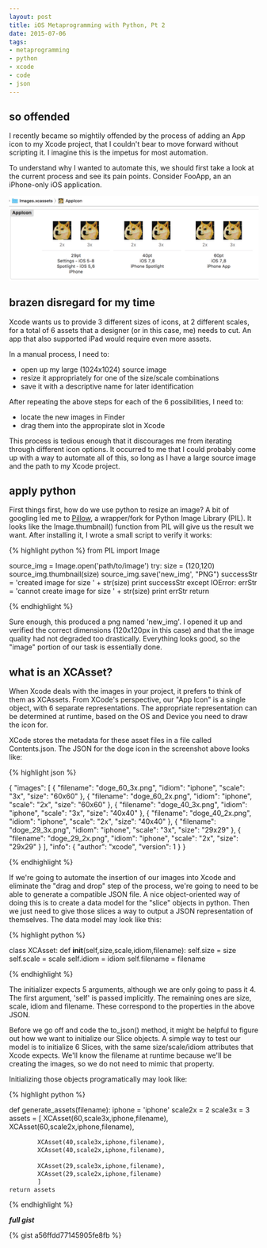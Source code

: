 ```yaml
---
layout: post
title: iOS Metaprogramming with Python, Pt 2
date: 2015-07-06
tags:
- metaprogramming
- python
- xcode
- code
- json
---
```


so offended
------------

I recently became so mightily offended by the process of adding an App icon to my Xcode project, that I couldn't bear to move forward without scripting it. I imagine this is the impetus for most automation. 

To understand why I wanted to automate this, we should first take a look at the current process and see its pain points.
Consider FooApp, an an iPhone-only iOS application. 

![such icon](/assets/2015-07-06/oldicon.png)

brazen disregard for my time
----------

Xcode wants us to provide 3 different sizes of icons, at 2 different scales, for a total of 6 assets that a designer (or in this case, me) needs to cut. An app that also supported iPad would require even more assets. 

In a manual process, I need to:

* open up my large (1024x1024) source image
* resize it appropriately for one of the size/scale combinations
* save it with a descriptive name for later identification

After repeating the above steps for each of the 6 possibilities, I need to:

* locate the new images in Finder
* drag them into the appropirate slot in Xcode

This process is tedious enough that it discourages me from iterating through different icon options. It occurred to me that I could probably come up with a way to automate all of this, so long as I have a large source image and the path to my Xcode project.

apply python
--------

First things first, how do we use python to resize an image? A bit of googling led me to [Pillow](https://python-pillow.github.io/), a wrapper/fork for Python Image Library (PIL). It looks like the Image.thumbnail() function from PIL will give us the result we want. After installing it, I wrote a small script to verify it works:

{% highlight python %}
from PIL import Image

source_img = Image.open('path/to/image')
try:
	size = (120,120)
	source_img.thumbnail(size)
	source_img.save('new_img', "PNG")
	successStr = 'created image for size ' + str(size)
	print successStr
except IOError:
	errStr = 'cannot create image for size ' + str(size)
	print errStr
	return

{% endhighlight %}

Sure enough, this produced a png named 'new_img'. I opened it up and verified the correct dimensions (120x120px in this case) and that the image quality had not degraded too drastically. Everything looks good, so the "image" portion of our task is essentially done. 

what is an XCAsset?
--------------

When Xcode deals with the images in your project, it prefers to think of them as XCAssets. From XCode's perspective, our "App Icon" is a single object, with 6 separate representations. The appropriate representation can be determined at runtime, based on the OS and Device you need to draw the icon for.

XCode stores the metadata for these asset files in a file called Contents.json. The JSON for the doge icon in the screenshot above looks like:

{% highlight json %}

{
    "images": [
        {
            "filename": "doge_60_3x.png",
            "idiom": "iphone",
            "scale": "3x",
            "size": "60x60"
        },
        {
            "filename": "doge_60_2x.png",
            "idiom": "iphone",
            "scale": "2x",
            "size": "60x60"
        },
        {
            "filename": "doge_40_3x.png",
            "idiom": "iphone",
            "scale": "3x",
            "size": "40x40"
        },
        {
            "filename": "doge_40_2x.png",
            "idiom": "iphone",
            "scale": "2x",
            "size": "40x40"
        },
        {
            "filename": "doge_29_3x.png",
            "idiom": "iphone",
            "scale": "3x",
            "size": "29x29"
        },
        {
            "filename": "doge_29_2x.png",
            "idiom": "iphone",
            "scale": "2x",
            "size": "29x29"
        }
    ],
    "info": {
        "author": "xcode",
        "version": 1
    }
}

{% endhighlight %}

If we're going to automate the insertion of our images into Xcode and eliminate the "drag and drop" step of the process, we're going to need to be able to generate a compatible JSON file. A nice object-oriented way of doing this is to create a data model for the "slice" objects in python. Then we just need to give those slices a way to output a JSON representation of themselves. The data model may look like this:

{% highlight python %}

class XCAsset:
	def __init__(self,size,scale,idiom,filename):
		self.size = size
		self.scale = scale
		self.idiom = idiom
		self.filename = filename

{% endhighlight %}

The initializer expects 5 arguments, although we are only going to pass it 4. 
The first argument, 'self' is passed implicitly. The remaining ones are size, scale, idiom and filename. These correspond to the properties in the above JSON. 

Before we go off and code the to_json() method, it might be helpful to figure out how we want to initialize our Slice objects. A simple way to test our model is to initialize 6 Slices, with the same size/scale/idiom attributes that Xcode expects. We'll know the filename at runtime because we'll be creating the images, so we do not need to mimic that property.

Initializing those objects programatically may look like:

{% highlight python %}

def generate_assets(filename):
	iphone = 'iphone'
	scale2x = 2
	scale3x = 3
	assets = [
			XCAsset(60,scale3x,iphone,filename),
			XCAsset(60,scale2x,iphone,filename),

			XCAsset(40,scale3x,iphone,filename),
			XCAsset(40,scale2x,iphone,filename),
			
			XCAsset(29,scale3x,iphone,filename),
			XCAsset(29,scale2x,iphone,filename)
			]
	return assets

{% endhighlight %}

<!-- {% highlight python %}

import os, sys, fnmatch, json, shutil
from PIL import Image

class XCAsset:
	def __init__(self,size,scale,idiom,filename):
		self.size = size
		self.scale = scale
		self.idiom = idiom
		self.filename = filename+'_'+str(self.size)+'_'+str(self.scale)+'x.png'

	def to_json(self):
		jsonDict = {}
		jsonDict['size'] = str(self.size)+'x'+str(self.size)
		jsonDict['idiom'] = self.idiom
		jsonDict['filename'] = self.filename
		jsonDict['scale'] = str(self.scale)+'x'
		# print jsonDict
		return jsonDict

def emptyDir(directory):
	for root, dirs, files in os.walk(directory):
		for f in files:
			os.unlink(os.path.join(root, f))
		for d in dirs:
			shutil.rmtree(os.path.join(root, d))

def findFiles(projectPath):
	
	pattern = 'AppIcon.appiconset'

	for root, dirnames, filenames in os.walk(projectPath):

		for directory in dirnames:
			if pattern in directory:
				print 'found file'
				fullPath = os.path.join(root, directory)
				print fullPath
				return fullPath

def makeImage(source_img,asset):
	try:
		pixels = asset.size*asset.scale
		size = (pixels,pixels)
		source_img.thumbnail(size)
		source_img.save(asset.filename, "PNG")
		successStr = 'created image for size ' + str(size)
		print successStr
	except IOError:
		errStr = 'cannot create image for size ' + str(size)
		print errStr
		return

def generate_assets(filename):
	iphone = 'iphone'
	scale2x = 2
	scale3x = 3
	assets = [
			XCAsset(60,scale3x,iphone,filename),
			XCAsset(60,scale2x,iphone,filename),

			XCAsset(40,scale3x,iphone,filename),
			XCAsset(40,scale2x,iphone,filename),
			
			XCAsset(29,scale3x,iphone,filename),
			XCAsset(29,scale2x,iphone,filename)
			]
	return assets

def writeContents(assets):

	jsonDict = {}

	jsonDict['info'] = {
					    'version' : 1,
					    'author' : 'xcode'
						}

	images = []
	for a in assets:
		images.append(a.to_json())

	jsonDict['images'] = images

	#pretty print
	print json.dumps(jsonDict,sort_keys=True,indent=4,separators=(',', ': '))

	with open('Contents.json', 'w') as outfile:
		json.dump(jsonDict, outfile)

def main():

	#intended invocation:
	#python make_images.py <imagename (relative to script location)> <project path>
	#python make_images.py FooAppIcon2.png /Users/niko/Documents/FooApp
	argsList = sys.argv

	if len(argsList) < 3:
		exit('not enough args')

	path = argsList.pop()
	imgName = argsList.pop()
	fileName = os.path.splitext(imgName)[0]

	source_img = Image.open(imgName)

	newDir = findFiles(path)
	emptyDir(newDir)
	assets = generate_assets(fileName)
	os.chdir(newDir)

	for a in assets:
		img = source_img.copy()
		makeImage(img,a)

	writeContents(assets)

if __name__ == '__main__':
	main()

{% endhighlight %} -->


___full gist___

{% gist a56ffdd77145905fe8fb %}
